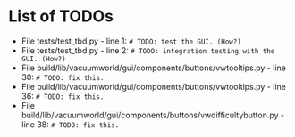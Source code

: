 # List of TODOs

* File tests/test_tbd.py - line 1: `# TODO: test the GUI. (How?)`
* File tests/test_tbd.py - line 2: `# TODO: integration testing with the GUI. (How?)`
* File build/lib/vacuumworld/gui/components/buttons/vwtooltips.py - line 30: `# TODO: fix this.`
* File build/lib/vacuumworld/gui/components/buttons/vwtooltips.py - line 36: `# TODO: fix this.`
* File build/lib/vacuumworld/gui/components/buttons/vwdifficultybutton.py - line 38: `# TODO: fix this.`
